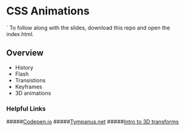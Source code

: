 # CSS Animations
`
To follow along with the slides, download this repo and open the index.html.

## Overview
- History
- Flash
- Transistions
- Keyframes
- 3D animations

### Helpful Links

#####[Codepen.io](http://codepen.io/)
#####[Tympanus.net](http://tympanus.net/codrops)
#####[Intro to 3D transforms](http://desandro.github.io/3dtransforms/)